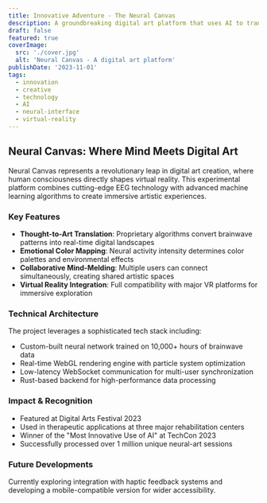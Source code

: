 ```yaml
---
title: Innovative Adventure - The Neural Canvas
description: A groundbreaking digital art platform that uses AI to transform brainwave patterns into interactive virtual landscapes.
draft: false
featured: true
coverImage:
  src: './cover.jpg'
  alt: 'Neural Canvas - A digital art platform'
publishDate: '2023-11-01'
tags:
  - innovation
  - creative
  - technology
  - AI
  - neural-interface
  - virtual-reality
---
```


## Neural Canvas: Where Mind Meets Digital Art

Neural Canvas represents a revolutionary leap in digital art creation, where human consciousness directly shapes virtual reality. This experimental platform combines cutting-edge EEG technology with advanced machine learning algorithms to create immersive artistic experiences.

### Key Features

- **Thought-to-Art Translation**: Proprietary algorithms convert brainwave patterns into real-time digital landscapes
- **Emotional Color Mapping**: Neural activity intensity determines color palettes and environmental effects
- **Collaborative Mind-Melding**: Multiple users can connect simultaneously, creating shared artistic spaces
- **Virtual Reality Integration**: Full compatibility with major VR platforms for immersive exploration

### Technical Architecture

The project leverages a sophisticated tech stack including:

- Custom-built neural network trained on 10,000+ hours of brainwave data
- Real-time WebGL rendering engine with particle system optimization
- Low-latency WebSocket communication for multi-user synchronization
- Rust-based backend for high-performance data processing

### Impact & Recognition

- Featured at Digital Arts Festival 2023
- Used in therapeutic applications at three major rehabilitation centers
- Winner of the "Most Innovative Use of AI" at TechCon 2023
- Successfully processed over 1 million unique neural-art sessions

### Future Developments

Currently exploring integration with haptic feedback systems and developing a mobile-compatible version for wider accessibility.
